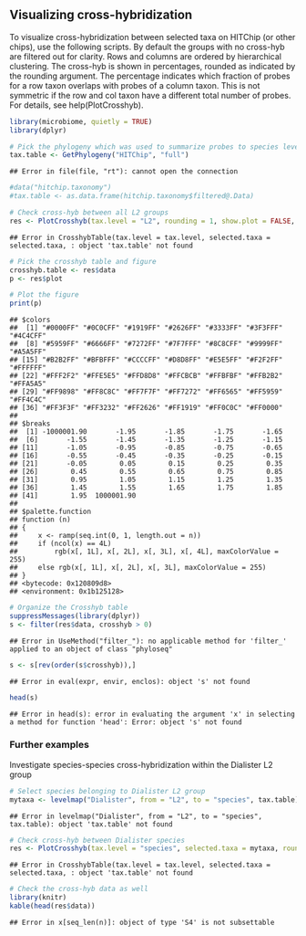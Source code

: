 ## Visualizing cross-hybridization

To visualize cross-hybridization between selected taxa on HITChip (or
other chips), use the following scripts. By default the groups with no
cross-hyb are filtered out for clarity. Rows and columns are ordered
by hierarchical clustering. The cross-hyb is shown in percentages,
rounded as indicated by the rounding argument. The percentage
indicates which fraction of probes for a row taxon overlaps with
probes of a column taxon. This is not symmetric if the row and col
taxon have a different total number of probes. For details, see
help(PlotCrosshyb).


```r
library(microbiome, quietly = TRUE)
library(dplyr)

# Pick the phylogeny which was used to summarize probes to species level
tax.table <- GetPhylogeny("HITChip", "full")
```

```
## Error in file(file, "rt"): cannot open the connection
```

```r
#data("hitchip.taxonomy")
#tax.table <- as.data.frame(hitchip.taxonomy$filtered@.Data)

# Check cross-hyb between all L2 groups
res <- PlotCrosshyb(tax.level = "L2", rounding = 1, show.plot = FALSE, tax.table = tax.table)
```

```
## Error in CrosshybTable(tax.level = tax.level, selected.taxa = selected.taxa, : object 'tax.table' not found
```

```r
# Pick the crosshyb table and figure
crosshyb.table <- res$data
p <- res$plot

# Plot the figure    
print(p)
```

```
## $colors
##  [1] "#0000FF" "#0C0CFF" "#1919FF" "#2626FF" "#3333FF" "#3F3FFF" "#4C4CFF"
##  [8] "#5959FF" "#6666FF" "#7272FF" "#7F7FFF" "#8C8CFF" "#9999FF" "#A5A5FF"
## [15] "#B2B2FF" "#BFBFFF" "#CCCCFF" "#D8D8FF" "#E5E5FF" "#F2F2FF" "#FFFFFF"
## [22] "#FFF2F2" "#FFE5E5" "#FFD8D8" "#FFCBCB" "#FFBFBF" "#FFB2B2" "#FFA5A5"
## [29] "#FF9898" "#FF8C8C" "#FF7F7F" "#FF7272" "#FF6565" "#FF5959" "#FF4C4C"
## [36] "#FF3F3F" "#FF3232" "#FF2626" "#FF1919" "#FF0C0C" "#FF0000"
## 
## $breaks
##  [1] -1000001.90       -1.95       -1.85       -1.75       -1.65
##  [6]       -1.55       -1.45       -1.35       -1.25       -1.15
## [11]       -1.05       -0.95       -0.85       -0.75       -0.65
## [16]       -0.55       -0.45       -0.35       -0.25       -0.15
## [21]       -0.05        0.05        0.15        0.25        0.35
## [26]        0.45        0.55        0.65        0.75        0.85
## [31]        0.95        1.05        1.15        1.25        1.35
## [36]        1.45        1.55        1.65        1.75        1.85
## [41]        1.95  1000001.90
## 
## $palette.function
## function (n) 
## {
##     x <- ramp(seq.int(0, 1, length.out = n))
##     if (ncol(x) == 4L) 
##         rgb(x[, 1L], x[, 2L], x[, 3L], x[, 4L], maxColorValue = 255)
##     else rgb(x[, 1L], x[, 2L], x[, 3L], maxColorValue = 255)
## }
## <bytecode: 0x120809d8>
## <environment: 0x1b125128>
```

```r
# Organize the Crosshyb table
suppressMessages(library(dplyr))
s <- filter(res$data, crosshyb > 0)
```

```
## Error in UseMethod("filter_"): no applicable method for 'filter_' applied to an object of class "phyloseq"
```

```r
s <- s[rev(order(s$crosshyb)),]
```

```
## Error in eval(expr, envir, enclos): object 's' not found
```

```r
head(s)
```

```
## Error in head(s): error in evaluating the argument 'x' in selecting a method for function 'head': Error: object 's' not found
```


### Further examples

Investigate species-species cross-hybridization within the Dialister L2 group


```r
# Select species belonging to Dialister L2 group
mytaxa <- levelmap("Dialister", from = "L2", to = "species", tax.table)[[1]]
```

```
## Error in levelmap("Dialister", from = "L2", to = "species", tax.table): object 'tax.table' not found
```

```r
# Check cross-hyb between Dialister species
res <- PlotCrosshyb(tax.level = "species", selected.taxa = mytaxa, rounding = 0, tax.table = tax.table)
```

```
## Error in CrosshybTable(tax.level = tax.level, selected.taxa = selected.taxa, : object 'tax.table' not found
```

```r
# Check the cross-hyb data as well
library(knitr)
kable(head(res$data))
```

```
## Error in x[seq_len(n)]: object of type 'S4' is not subsettable
```

